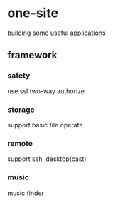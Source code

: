 # one-site
building some useful applications

## framework

### safety

use ssl two-way authorize

### storage

support basic file operate

### remote

support ssh, desktop(cast)

### music

music finder

